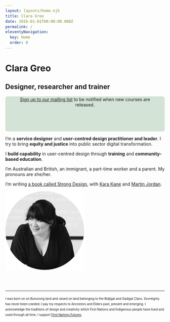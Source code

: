 ```yaml
---
layout: layouts/home.njk
title: Clara Greo
date: 2016-01-01T00:00:00.000Z
permalink: /
eleventyNavigation:
  key: Home
  order: 0
---
```

# Clara Greo

## Designer, researcher and trainer

<div style="padding: 20px; background-color: #d3e3d5; border-radius: 7px">
<header style="margin-top: -50px;">
<br />

[Sign up to our mailing list](https://buttondown.com/ucdtraining) to be notified when new courses are released.
</div>

I’m a **service designer** and **user-centred design practitioner and leader**. I try to bring **equity and justice** into public sector digital transformation. 

I **build capability** in user-centred design through **training** and **community-based education**. 

I’m Australian and British, an immigrant, a part-time worker and a parent. My pronouns are she/her.

I’m writing [a book called Strong Design](http://strongdesignbook.com/), with [Kara Kane](https://twitter.com/karakane_kk) and [Martin Jordan](http://martinjordan.com/).

![black and white photo of Clara presenting a training course. She is leaning forward, talking to someone. There is a training slide in the background. ](/static/img/clara-circle-250.png)

<br>
<br>

- - -

<small><small>
I was born on on Bunurong land and raised on land belonging to the Bidjigal and Gadigal Clans. Sovreignty has never been ceeded. I pay my respects to Ancestors and Elders past, present and emerging. I acknowledge the traditions of design and creativity which First Nations and Indigenous people have lived and used through all time. I support [First Nations Futures](https://www.firstnationsfutures.com/co-invest).
</small>